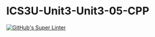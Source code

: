 # ICS3U-Unit3-Unit3-05-CPP

[![GitHub's Super Linter](https://github.com/Samuel-Webster-178/ICS3U-Unit3-Unit3-05-CPP/workflows/GitHub's%20Super%20Linter/badge.svg)](https://github.com/Samuel-Webster-178/ICS3U-Unit3-Unit3-05-CPP/actions)
